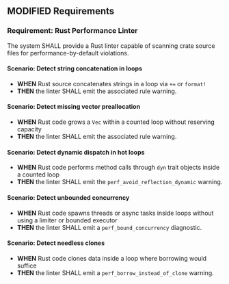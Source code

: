 ## MODIFIED Requirements
### Requirement: Rust Performance Linter
The system SHALL provide a Rust linter capable of scanning crate source files for performance-by-default violations.

#### Scenario: Detect string concatenation in loops
- **WHEN** Rust source concatenates strings in a loop via `+=` or `format!`
- **THEN** the linter SHALL emit the associated rule warning.

#### Scenario: Detect missing vector preallocation
- **WHEN** Rust code grows a `Vec` within a counted loop without reserving capacity
- **THEN** the linter SHALL emit the associated rule warning.

#### Scenario: Detect dynamic dispatch in hot loops
- **WHEN** Rust code performs method calls through `dyn` trait objects inside a counted loop
- **THEN** the linter SHALL emit the `perf_avoid_reflection_dynamic` warning.

#### Scenario: Detect unbounded concurrency
- **WHEN** Rust code spawns threads or async tasks inside loops without using a limiter or bounded executor
- **THEN** the linter SHALL emit a `perf_bound_concurrency` diagnostic.

#### Scenario: Detect needless clones
- **WHEN** Rust code clones data inside a loop where borrowing would suffice
- **THEN** the linter SHALL emit a `perf_borrow_instead_of_clone` warning.
